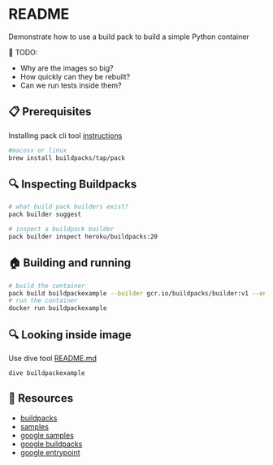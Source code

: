 # README

Demonstrate how to use a build pack to build a simple Python container

📝 TODO:

* Why are the images so big?
* How quickly can they be rebuilt?
* Can we run tests inside them?

## 📋 Prerequisites

Installing pack cli tool [instructions](https://buildpacks.io/docs/tools/pack/)

```sh
#macosx or linux 
brew install buildpacks/tap/pack
```

## 🔍 Inspecting Buildpacks

```sh
# what build pack builders exist?
pack builder suggest

# inspect a buildpack builder
pack builder inspect heroku/buildpacks:20  
```

## 🏠 Building and running

```sh
# build the container
pack build buildpackexample --builder gcr.io/buildpacks/builder:v1 --env GOOGLE_ENTRYPOINT="python main.py" 
# run the container
docker run buildpackexample    
```

## 🔍 Looking inside image

Use dive tool [README.md](../30_dive_ci/README.md)  

```sh
dive buildpackexample    
```

## 👀 Resources

* [buildpacks](https://buildpacks.io/)  
* [samples](https://github.com/buildpacks/samples)  
* [google samples](https://github.com/GoogleCloudPlatform/buildpack-samples)  
* [google buildpacks](https://github.com/GoogleCloudPlatform/buildpacks)  
* [google entrypoint](https://github.com/GoogleCloudPlatform/buildpacks#default-entrypoint-behavior)  

